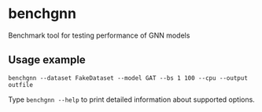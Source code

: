 # benchgnn

Benchmark tool for testing performance of GNN models

## Usage example

``benchgnn --dataset FakeDataset --model GAT --bs 1 100 --cpu --output outfile``

Type ``benchgnn --help`` to print detailed information about supported options.
